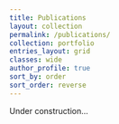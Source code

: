 ```yaml
---
title: Publications
layout: collection
permalink: /publications/
collection: portfolio
entries_layout: grid
classes: wide
author_profile: true
sort_by: order
sort_order: reverse
---
```


Under construction...
